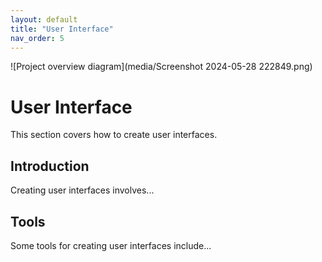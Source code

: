 ```yaml
---
layout: default
title: "User Interface"
nav_order: 5
---
```

![Project overview diagram](media/Screenshot 2024-05-28 222849.png)
# User Interface

This section covers how to create user interfaces.

## Introduction

Creating user interfaces involves...

## Tools

Some tools for creating user interfaces include...

